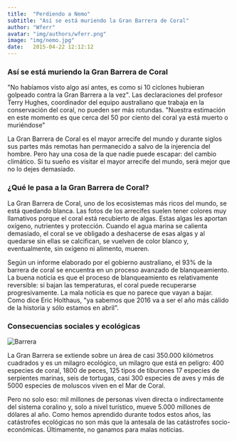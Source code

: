 ```yaml
---
title:  "Perdiendo a Nemo"
subtitle: "Así se está muriendo la Gran Barrera de Coral"
author: "Wferr"
avatar: "img/authors/wferr.png"
image: "img/nemo.jpg"
date:   2015-04-22 12:12:12
---
```


### Así se está muriendo la Gran Barrera de Coral
"No habíamos visto algo así antes, es como si 10 ciclones hubieran golpeado contra la Gran Barrera a la vez". Las declaraciones del profesor Terry Hughes, coordinador del equipo australiano que trabaja en la conservación del coral, no pueden ser más rotundas. "Nuestra estimación en este momento es que cerca del 50 por ciento del coral ya está muerto o muriéndose"

La Gran Barrera de Coral es el mayor arrecife del mundo y durante siglos sus partes más remotas han permanecido a salvo de la injerencia del hombre. Pero hay una cosa de la que nadie puede escapar: del cambio climático. Si tu sueño es visitar el mayor arrecife del mundo, será mejor que no lo dejes demasiado.

### ¿Qué le pasa a la Gran Barrera de Coral?
La Gran Barrera de Coral, uno de los ecosistemas más ricos del mundo, se está quedando blanca. Las fotos de los arrecifes suelen tener colores muy llamativos porque el coral está recubierto de algas. Estas algas les aportan oxígeno, nutrientes y protección. Cuando el agua marina se calienta demasiado, el coral se ve obligado a deshacerse de esas algas y al quedarse sin ellas se calcifican, se vuelven de color blanco y, eventualmente, sin oxígeno ni alimento, mueren.

Según un informe elaborado por el gobierno australiano, el 93% de la barrera de coral se encuentra en un proceso avanzado de blanqueamiento. La buena noticia es que el proceso de blanqueamiento es relativamente reversible: si bajan las temperaturas, el coral puede recuperarse progresivamente. La mala noticia es que no parece que vayan a bajar. Como dice Eric Holthaus, "ya sabemos que 2016 va a ser el año más cálido de la historia y sólo estamos en abril".

### Consecuencias sociales y ecológicas

![Barrera](http://i.blogs.es/ac95fa/8030811530_f5d83b422d_k/1366_2000.jpg)

La Gran Barrera se extiende sobre un área de casi 350.000 kilómetros cuadrados y es un milagro ecológico, un milagro que está en peligro: 400 especies de coral, 1800 de peces, 125 tipos de tiburones 17 especies de serpientes marinas, seis de tortugas, casi 300 especies de aves y más de 5000 especies de moluscos viven en el Mar de Coral.

Pero no solo eso: mil millones de personas viven directa o indirectamente del sistema coralino y, solo a nivel turístico, mueve 5.000 millones de dólares al año. Como hemos aprendido durante todos estos años, las catástrofes ecológicas no son más que la antesala de las catástrofes socio-económicas. Últimamente, no ganamos para malas noticias.
